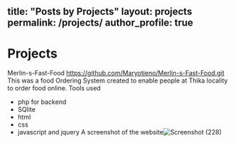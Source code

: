 
title: "Posts by Projects"
layout: projects
permalink: /projects/
author_profile: true
---
# Projects
Merlin-s-Fast-Food
https://github.com/Maryotieno/Merlin-s-Fast-Food.git
This was a food Ordering System created to enable people at Thika locality to order food online.
Tools used
- php for backend
- SQlite
- html
- css
- javascript and jquery
  A screenshot of the website![Screenshot (228)](https://github.com/user-attachments/assets/0ec21d9d-9a06-46b6-8578-d2b39859be4d)

  
